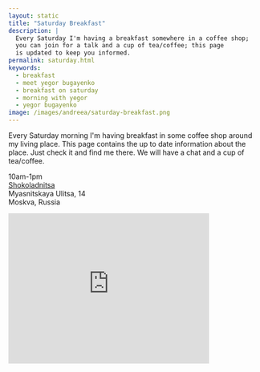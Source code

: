 ```yaml
---
layout: static
title: "Saturday Breakfast"
description: |
  Every Saturday I'm having a breakfast somewhere in a coffee shop;
  you can join for a talk and a cup of tea/coffee; this page
  is updated to keep you informed.
permalink: saturday.html
keywords:
  - breakfast
  - meet yegor bugayenko
  - breakfast on saturday
  - morning with yegor
  - yegor bugayenko
image: /images/andreea/saturday-breakfast.png
---
```


<!-- {% badge /images/andreea/saturday-breakfast.svg 300 %} -->

Every Saturday morning I'm having breakfast in some coffee shop
around my living place. This page contains the up to date information about
the place. Just check it and find me there. We will have a chat
and a cup of tea/coffee.

10am-1pm<br/>
[Shokoladnitsa](http://shoko.ru/moskva/)<br/>
Myasnitskaya Ulitsa, 14<br/>
Moskva, Russia

<iframe src="https://www.google.com/maps/embed?pb=!1m18!1m12!1m3!1d2244.895090846206!2d37.6323682690259!3d55.76032460707847!2m3!1f0!2f0!3f0!3m2!1i1024!2i768!4f13.1!3m3!1m2!1s0x46b54a5e77cfb59d%3A0x86b8d75416a93e8d!2sShokoladnitsa!5e0!3m2!1sen!2sru!4v1518799154224" width="400" height="300" frameborder="0" style="border:0" allowfullscreen></iframe>
